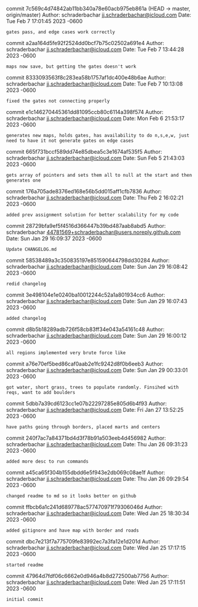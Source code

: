 commit 7c569c4d74842ab11bb340a78e60acb975eb861a (HEAD -> master, origin/master)
Author: schraderbachar <jj.schraderbachar@icloud.com>
Date: Tue Feb 7 17:01:45 2023 -0600

    gates pass, and edge cases work correctly

commit a2aa164d5fe92f2524dd0bcf7b75c02502a691e4
Author: schraderbachar <jj.schraderbachar@icloud.com>
Date: Tue Feb 7 13:44:28 2023 -0600

    maps now save, but getting the gates doesn't work

commit 8333093563f8c283ea58b1757af1dc400e48b6ae
Author: schraderbachar <jj.schraderbachar@icloud.com>
Date: Tue Feb 7 10:13:08 2023 -0600

    fixed the gates not connecting properly

commit e1c146270445361dd81095ccb80c6114a398f574
Author: schraderbachar <jj.schraderbachar@icloud.com>
Date: Mon Feb 6 21:53:17 2023 -0600

    generates new maps, holds gates, has availability to do n,s,e,w, just need to have it not generate gates on edge cases

commit 665f731bccf589dd74e85dbea5c3e1674af535f5
Author: schraderbachar <jj.schraderbachar@icloud.com>
Date: Sun Feb 5 21:43:03 2023 -0600

    gets array of pointers and sets them all to null at the start and then generates one

commit 176a705ade8376ed168e56b5dd015aff1cfb7836
Author: schraderbachar <jj.schraderbachar@icloud.com>
Date: Thu Feb 2 16:02:21 2023 -0600

    added prev assignment solution for better scalability for my code

commit 28729bfa9ef5f4516d366447b39bd487aab8abd5
Author: schraderbachar <44781569+schraderbachar@users.noreply.github.com>
Date: Sun Jan 29 16:09:37 2023 -0600

    Update CHANGELOG.md

commit 58538489a3c350835197e851590644798dd30284
Author: schraderbachar <jj.schraderbachar@icloud.com>
Date: Sun Jan 29 16:08:42 2023 -0600

    redid changelog

commit 3e498104e1e0240ba10012244c52a1a801934cc6
Author: schraderbachar <jj.schraderbachar@icloud.com>
Date: Sun Jan 29 16:07:43 2023 -0600

    added changelog

commit d8b5b18289adb726f58cb83ff34e043a54161c48
Author: schraderbachar <jj.schraderbachar@icloud.com>
Date: Sun Jan 29 16:00:12 2023 -0600

    all regions implemented very brute force like

commit a76e70ef5bed86caf0aab2e1fc9242d8f0b6eeb3
Author: schraderbachar <jj.schraderbachar@icloud.com>
Date: Sun Jan 29 00:33:01 2023 -0600

    got water, short grass, trees to populate randomly. Finsihed with reqs, want to add boulders

commit 5dbb7a39cd6123cc1e07b22297285e805d6b4f93
Author: schraderbachar <jj.schraderbachar@icloud.com>
Date: Fri Jan 27 13:52:25 2023 -0600

    have paths going through borders, placed marts and centers

commit 240f7ac7a84371bd4d3f78b91a503eeb4d456982
Author: schraderbachar <jj.schraderbachar@icloud.com>
Date: Thu Jan 26 09:31:23 2023 -0600

    added more desc to run commands

commit a45ca65f304b155dbdd6e5f943e2db069c08ae1f
Author: schraderbachar <jj.schraderbachar@icloud.com>
Date: Thu Jan 26 09:29:54 2023 -0600

    changed readme to md so it looks better on github

commit ffbcb6a1c241d689778ac577470971f79306046d
Author: schraderbachar <jj.schraderbachar@icloud.com>
Date: Wed Jan 25 18:30:34 2023 -0600

    added gitignore and have map with border and roads

commit dbc7e213f7a775709fe83992ec7a3fa12e1d201d
Author: schraderbachar <jj.schraderbachar@icloud.com>
Date: Wed Jan 25 17:17:15 2023 -0600

    started readme

commit 47964d7fdf06c6662e0d946a4b8d272500ab7756
Author: schraderbachar <jj.schraderbachar@icloud.com>
Date: Wed Jan 25 17:11:51 2023 -0600

    initial commit
